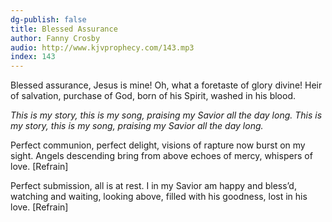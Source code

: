 ```yaml
---
dg-publish: false
title: Blessed Assurance
author: Fanny Crosby
audio: http://www.kjvprophecy.com/143.mp3
index: 143
---
```


Blessed assurance, Jesus is mine!
Oh, what a foretaste of glory divine!
Heir of salvation, purchase of God,
born of his Spirit, washed in his blood.

*This is my story, this is my song,
praising my Savior all the day long.
This is my story, this is my song,
praising my Savior all the day long.*

Perfect communion, perfect delight,
visions of rapture now burst on my sight.
Angels descending bring from above
echoes of mercy, whispers of love. [Refrain]

Perfect submission, all is at rest.
I in my Savior am happy and bless’d,
watching and waiting, looking above,
filled with his goodness, lost in his love. [Refrain]